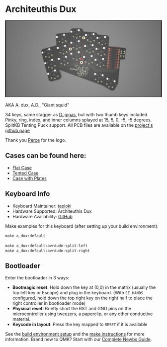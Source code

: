 # Architeuthis Dux

![Architeuthis Dux](https://raw.githubusercontent.com/tapioki/cephalopoda/main/Images/architeuthis_dux.png)

AKA A. dux, A.D., "Giant squid"

34 keys, same stagger as [D. gigas](https://github.com/tapioki/cephalopoda/tree/main/Dosidicus%20gigas), but with two thumb keys included. Pinky, ring, index, and inner columns splayed at 15, 5, 0, -5, -5 degrees.  SplitKB Tenting Puck support.  All PCB files are available on the [project's github page](https://github.com/tapioki/cephalopoda/tree/main/Architeuthis%20dux)

Thank you [Perce](https://madebyperce.com/) for the logo.

## Cases can be found here:

* [Flat Case](https://github.com/madebyperce/aduxcase)
* [Tented Case](https://github.com/jdart/adux-tent)
* [Case with Plates](https://github.com/sadekbaroudi/cephalopoda/tree/main/Architeuthis%20dux/case)

## Keyboard Info

* Keyboard Maintainer: [tapioki](https://github.com/tapioki)
* Hardware Supported: Architeuthis Dux
* Hardware Availability: [GitHub](https://github.com/tapioki/cephalopoda/tree/main/Architeuthis%20dux)

Make examples for this keyboard (after setting up your build environment):

    make a_dux:default

    make a_dux:default:avrdude-split-left
    make a_dux:default:avrdude-split-right

## Bootloader

Enter the bootloader in 3 ways:

* **Bootmagic reset**: Hold down the key at (0,0) in the matrix (usually the top left key or Escape) and plug in the keyboard. (With `EE_HANDS` configured, hold down the top right key on the right half to place the right controller in bootloader mode)
* **Physical reset**: Briefly short the RST and GND pins on the microcontroller using tweezers, a paperclip, or any other conductive material.
* **Keycode in layout**: Press the key mapped to `RESET` if it is available

See the [build environment setup](https://docs.qmk.fm/#/getting_started_build_tools) and the [make instructions](https://docs.qmk.fm/#/getting_started_make_guide) for more information. Brand new to QMK? Start with our [Complete Newbs Guide](https://docs.qmk.fm/#/newbs).
